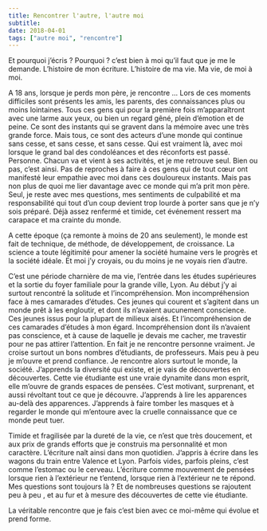 ```yaml
---
title: Rencontrer l'autre, l'autre moi
subtitle: 
date: 2018-04-01
tags: ["autre moi", "rencontre"]
---
```


Et pourquoi j’écris ? Pourquoi ?  c’est bien à moi qu’il faut que je me le demande. L’histoire de mon écriture. L’histoire de ma vie. Ma vie, de moi à moi.

A 18 ans, lorsque je perds mon père, je rencontre ...
Lors de ces moments difficiles sont présents les amis, les parents, des connaissances plus ou moins lointaines. Tous ces gens qui pour la première fois m’apparaîtront avec une larme aux yeux, ou bien un regard gêné, plein d’émotion et de peine. Ce sont des instants qui se gravent dans la mémoire avec une très grande force. Mais tous, ce sont des acteurs d’une monde qui continue sans cesse, et sans cesse, et sans cesse. Qui est vraiment là, avec moi lorsque le grand bal des condoléances et des réconforts est passé. Personne. Chacun va et vient à ses activités, et je me retrouve seul. Bien ou pas, c’est ainsi. Pas de reproches à faire à ces gens qui de tout cœur ont manifesté leur empathie avec moi dans ces douloureux instants. Mais pas non plus de quoi me lier davantage avec ce monde qui m’a prit mon père. Seul, je reste avec mes questions, mes sentiments de culpabilité et ma responsabilité qui tout d’un coup devient trop lourde à porter sans que je n’y sois préparé. Déjà assez renfermé et timide, cet événement ressert ma carapace et ma crainte du monde.

A cette époque (ça remonte à moins de 20 ans seulement), le monde est fait de technique, de méthode, de développement, de croissance. La science a toute légitimité pour amener la société humaine vers le progrès et la société idéale. Et moi j’y croyais, ou du moins je ne voyais rien d’autre.

C’est une période charnière de ma vie, l’entrée dans les études supérieures et la sortie du foyer familiale pour la grande ville, Lyon. Au début j’y ai surtout rencontré la solitude et l’incompréhension. Mon incompréhension face à mes camarades d’études. Ces jeunes qui courent et s’agitent dans un monde prêt à les engloutir, et dont ils n’avaient aucunement conscience. Ces jeunes issus pour la plupart de milieux aisés. Et l’incompréhension de ces camarades d’études à mon égard. Incompréhension dont ils n’avaient pas conscience, et à cause de laquelle je devais me cacher, me travestir pour ne pas attirer l’attention. En fait je ne rencontre personne vraiment. Je croise surtout un bons nombres d’étudiants, de professeurs. Mais peu à peu je m’ouvre et prend confiance. Je rencontre alors surtout le monde, la société. J’apprends la diversité qui existe, et je vais de découvertes en découvertes. Cette vie étudiante est une vraie dynamite dans mon esprit, elle m’ouvre de grands espaces de pensées. C’est motivant, surprenant, et aussi révoltant tout ce que je découvre. J’apprends à lire les apparences au-delà des apparences. J’apprends à faire tomber les masques et à regarder le monde qui m’entoure avec la cruelle connaissance que ce monde peut tuer.

Timide et fragilisée par la dureté de la vie, ce n’est que très doucement, et aux prix de grands efforts que je construis ma personnalité et mon caractère. L’écriture naît ainsi dans mon quotidien. J’appris à écrire dans les wagons du train entre Valence et Lyon. Parfois vides, parfois pleins, c’est comme l’estomac ou le cerveau. L’écriture comme mouvement de pensées lorsque rien à l’extérieur ne t’entend, lorsque rien à l’extérieur ne te répond. Mes questions sont toujours là ? Et de nombreuses questions se rajoutent peu à peu , et au fur et à mesure des découvertes de cette vie étudiante.

La véritable rencontre que je fais c’est bien avec ce moi-même qui évolue et prend forme.
